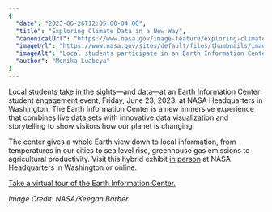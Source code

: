 ```yaml
---
{
  "date": "2023-06-26T12:05:00-04:00",
  "title": "Exploring Climate Data in a New Way",
  "canonicalUrl": "https://www.nasa.gov/image-feature/exploring-climate-data-in-a-new-way",
  "imageUrl": "https://www.nasa.gov/sites/default/files/thumbnails/image/52996510071_c5abce524b_o.jpg",
  "imageAlt": "Local students participate in an Earth Information Center (EIC) student engagement event, Friday, June 23, 2023, at the Mary W. Jackson NASA Headquarters building in Washington.",
  "author": "Monika Luabeya"
}
---
```


Local students [take in the sights](https://www.flickr.com/photos/nasahqphoto/albums/72177720309277805)—and data—at an [Earth Information Center](https://gis.earthdata.nasa.gov/portal/apps/sites/#/earth-information-center) student engagement event, Friday, June 23, 2023, at NASA Headquarters in Washington. The Earth Information Center is a new immersive experience that combines live data sets with innovative data visualization and storytelling to show visitors how our planet is changing.

The center gives a whole Earth view down to local information, from temperatures in our cities to sea level rise, greenhouse gas emissions to agricultural productivity. Visit this hybrid exhibit [in person](https://gis.earthdata.nasa.gov/portal/apps/sites/#/earth-information-center/pages/visit) at NASA Headquarters in Washington or online.

[Take a virtual tour of the Earth Information Center.](https://gis.earthdata.nasa.gov/portal/apps/sites/#/earth-information-center/pages/virtual-tour)

_Image Credit: NASA/Keegan Barber_
